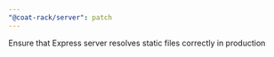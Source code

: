 ```yaml
---
"@coat-rack/server": patch
---
```


Ensure that Express server resolves static files correctly in production
